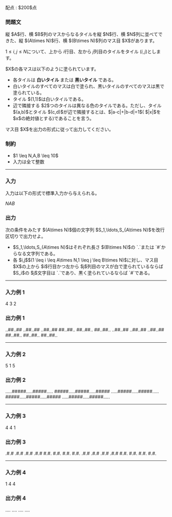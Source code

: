 
<div>

<span>

<span>

<p>
配点 : $200$点
</p>

<div>

<section>

### **問題文**

<p>
縦 $A$行、横 $B$列のマスからなるタイルを縦 $N$行、横 $N$列に並べてできた、縦 $(A\times N)$行、横 $(B\times N)$列のマス目 $X$があります。

$1\leq i,j \leq N$について、上から $i$行目、左から $j$列目のタイルをタイル $(i,j)$とします。
</p>

<p>
$X$の各マスは以下のように塗られています。  
</p>

<ul>

<li>
各タイルは
<strong>
白いタイル
</strong>
または
<strong>
黒いタイル
</strong>
である。
</li>

<li>
白いタイルのすべてのマスは白で塗られ、黒いタイルのすべてのマスは黒で塗られている。
</li>

<li>
タイル $(1,1)$は白いタイルである。
</li>

<li>
辺で隣接する $2$つのタイルは異なる色のタイルである。ただし、タイル $(a,b)$とタイル $(c,d)$が辺で隣接するとは、$|a-c|+|b-d|=1$( $|x|$を $x$の絶対値とする)であることを言う。
</li>

</ul>

<p>
マス目 $X$を出力の形式に従って出力してください。
</p>

</section>

</div>

<div>

<section>

### **制約**

<ul>

<li>
$1 \leq N,A,B \leq 10$
</li>

<li>
入力は全て整数
</li>

</ul>

</section>

</div>

---

<div>

<div>

<section>

### **入力**

<p>
入力は以下の形式で標準入力から与えられる。
</p>

<div>

$N$$A$$B$
</div>

</section>

</div>

<div>

<section>

### **出力**

<p>
次の条件をみたす $(A\times N)$個の文字列 $S_1,\ldots,S_{A\times N}$を改行区切りで出力せよ。  
</p>

<ul>

<li>
$S_1,\ldots,S_{A\times N}$はそれぞれ長さ $(B\times N)$の `.`または `#`からなる文字列である。  
</li>

<li>
各 $i,j$$(1 \leq i \leq A\times N,1 \leq j \leq B\times N)$に対し、マス目 $X$の上から $i$行目かつ左から $j$列目のマスが白で塗られているならば $S_i$の $j$文字目は `.`であり、黒く塗られているならば `#`である。
</li>

</ul>

</section>

</div>

</div>

---

<div>

<section>

### **入力例 1**

<div>

4 3 2

</div>

</section>

</div>

<div>

<section>

### **出力例 1**

<div>

..##..##
..##..##
..##..##
##..##..
##..##..
##..##..
..##..##
..##..##
..##..##
##..##..
##..##..
##..##..

</div>

</section>

</div>

---

<div>

<section>

### **入力例 2**

<div>

5 1 5

</div>

</section>

</div>

<div>

<section>

### **出力例 2**

<div>

.....#####.....#####.....
#####.....#####.....#####
.....#####.....#####.....
#####.....#####.....#####
.....#####.....#####.....

</div>

</section>

</div>

---

<div>

<section>

### **入力例 3**

<div>

4 4 1

</div>

</section>

</div>

<div>

<section>

### **出力例 3**

<div>

.#.#
.#.#
.#.#
.#.#
#.#.
#.#.
#.#.
#.#.
.#.#
.#.#
.#.#
.#.#
#.#.
#.#.
#.#.
#.#.

</div>

</section>

</div>

---

<div>

<section>

### **入力例 4**

<div>

1 4 4

</div>

</section>

</div>

<div>

<section>

### **出力例 4**

<div>

....
....
....
....

</div>

</section>

</div>

</span>

</span>

</div>

